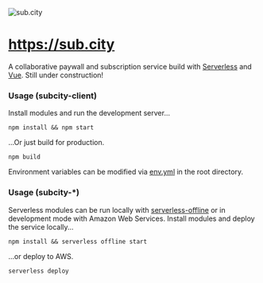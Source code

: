 ![sub.city](https://s3.amazonaws.com/pkoeppen/subcity_logo_alpha.png)

# https://sub.city
A collaborative paywall and subscription service build with [Serverless](https://serverless.com) and [Vue](https://vuejs.org).
Still under construction!

### Usage (subcity-client)
Install modules and run the development server...

`npm install && npm start`

...Or just build for production.

`npm build`

Environment variables can be modified via [env.yml](/env.yml) in the root directory.

### Usage (subcity-\*)
Serverless modules can be run locally with [serverless-offline](https://www.npmjs.com/package/serverless-offline) or in development mode with Amazon Web Services.
Install modules and deploy the service locally...

`npm install && serverless offline start`

...or deploy to AWS.

`serverless deploy`